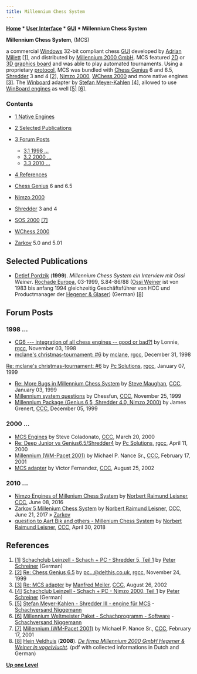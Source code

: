 ```yaml
---
title: Millennium Chess System
---
```

**[Home](Home "Home") \* [User Interface](User_Interface "User Interface") \* [GUI](GUI "GUI") \* Millennium Chess System**


**Millennium Chess System**, (MCS)  

a commercial [Windows](Windows "Windows") 32-bit compliant chess [GUI](GUI "GUI") developed by [Adrian Millett](Adrian_Millett "Adrian Millett") <a id="cite-note-1" href="#cite-ref-1">[1]</a>, and distributed by [Millennium 2000 GmbH](Millennium_2000_GmbH "Millennium 2000 GmbH"). MCS featured [2D](2D_Graphics_Board "2D Graphics Board") or [3D graphics board](3D_Graphics_Board "3D Graphics Board") and was able to play automated tournaments. 
Using a proprietary [protocol](Protocols "Protocols"), MCS was bundled with [Chess Genius](Chess_Genius "Chess Genius") 6 and 6.5, [Shredder](Shredder "Shredder") 3 and 4 <a id="cite-note-2" href="#cite-ref-2">[2]</a>, [Nimzo 2000](Nimzo "Nimzo"), [WChess 2000](WChess "WChess") and more native engines <a id="cite-note-3" href="#cite-ref-3">[3]</a>. 
The [Winboard](Chess_Engine_Communication_Protocol "Chess Engine Communication Protocol") adapter by [Stefan Meyer-Kahlen](Stefan_Meyer-Kahlen "Stefan Meyer-Kahlen") <a id="cite-note-4" href="#cite-ref-4">[4]</a>, allowed to use [WinBoard engines](Category:WinBoard "Category:WinBoard") as well 
<a id="cite-note-5" href="#cite-ref-5">[5]</a> <a id="cite-note-6" href="#cite-ref-6">[6]</a>.



### Contents


* [1 Native Engines](#native-engines)
* [2 Selected Publications](#selected-publications)
* [3 Forum Posts](#forum-posts)
	+ [3.1 1998 ...](#1998-...)
	+ [3.2 2000 ...](#2000-...)
	+ [3.3 2010 ...](#2010-...)
* [4 References](#references)






* [Chess Genius](Chess_Genius "Chess Genius") 6 and 6.5
* [Nimzo 2000](Nimzo "Nimzo")
* [Shredder](Shredder "Shredder") 3 and 4
* [SOS 2000](SOS "SOS") <a id="cite-note-7" href="#cite-ref-7">[7]</a>
* [WChess 2000](WChess "WChess")
* [Zarkov](Zarkov "Zarkov") 5.0 and 5.01


## Selected Publications


* [Detlef Pordzik](Detlef_Pordzik "Detlef Pordzik") (**1999**). *Millennium Chess System ein Interview mit Ossi Weiner*. [Rochade Europa](https://de.wikipedia.org/wiki/Rochade_Europa), 03-1999, S.84-86/88 ([Ossi Weiner](Ossi_Weiner "Ossi Weiner") ist von 1983 bis anfang 1994 gleichzeitig Geschäftsführer von HCC und Productmanager der [Hegener & Glaser](Hegener_%26_Glaser "Hegener & Glaser")) (German) <a id="cite-note-8" href="#cite-ref-8">[8]</a>


## Forum Posts


### 1998 ...


* [CG6 --- integration of all chess engines -- good or bad?!](https://groups.google.com/d/msg/rec.games.chess.computer/zXld99i5FBg/LSC1nBK_3ogJ) by Lonnie, [rgcc](Computer_Chess_Forums "Computer Chess Forums"), November 03, 1998
* [mclane's christmas-tournament: #6](https://groups.google.com/d/msg/rec.games.chess.computer/unxpiF7o664/12mbdOa21NUJ) by [mclane](Thorsten_Czub "Thorsten Czub"), [rgcc](Computer_Chess_Forums "Computer Chess Forums"), December 31, 1998


 [Re: mclane's christmas-tournament: #6](https://groups.google.com/d/msg/rec.games.chess.computer/unxpiF7o664/0kfkh6k75scJ) by [Pc Solutions](Adrian_Millett "Adrian Millett"), [rgcc](Computer_Chess_Forums "Computer Chess Forums"), January 07, 1999
* [Re: More Bugs in Millennium Chess System](https://www.stmintz.com/ccc/index.php?id=38202) by [Steve Maughan](Steve_Maughan "Steve Maughan"), [CCC](CCC "CCC"), January 03, 1999
* [Millennium system questions](https://www.stmintz.com/ccc/index.php?id=79464) by Chessfun, [CCC](CCC "CCC"), November 25, 1999
* [Millennium Package (Genius 6,5, Shredder 4.0, Nimzo 2000)](https://www.stmintz.com/ccc/index.php?id=80920) by James Grenert, [CCC](CCC "CCC"), December 05, 1999


### 2000 ...


* [MCS Engines](https://www.stmintz.com/ccc/index.php?id=102593) by Steve Coladonato, [CCC](CCC "CCC"), March 20, 2000
* [Re: Deep Junior vs Genius6.5/Shredder4](https://groups.google.com/d/msg/rec.games.chess.computer/v_PISAiOR3A/E2T3aibd0P0J) by [Pc Solutions](Adrian_Millett "Adrian Millett"), [rgcc](Computer_Chess_Forums "Computer Chess Forums"), April 11, 2000
* [Millennium (WM-Pacet 2001)](https://www.stmintz.com/ccc/index.php?id=154964) by Michael P. Nance Sr., [CCC](CCC "CCC"), February 17, 2001
* [MCS adapter](https://www.stmintz.com/ccc/index.php?id=247781) by Victor Fernandez, [CCC](CCC "CCC"), August 25, 2002


### 2010 ...


* [Nimzo Engines of Millenium Chess System](http://www.talkchess.com/forum/viewtopic.php?t=60404) by [Norbert Raimund Leisner](Norbert_Raimund_Leisner "Norbert Raimund Leisner"), [CCC](CCC "CCC"), June 08, 2016
* [Zarkov 5 Millenium Chess System](http://www.talkchess.com/forum/viewtopic.php?t=64355) by [Norbert Raimund Leisner](Norbert_Raimund_Leisner "Norbert Raimund Leisner"), [CCC](CCC "CCC"), June 21, 2017 » [Zarkov](Zarkov "Zarkov")
* [question to Aart Bik and others - Millenium Chess System](http://www.talkchess.com/forum3/viewtopic.php?t=67284) by [Norbert Raimund Leisner](Norbert_Raimund_Leisner "Norbert Raimund Leisner"), [CCC](CCC "CCC"), April 30, 2018


## References


1. <a id="cite-ref-1" href="#cite-note-1">[1]</a> [Schachclub Leinzell - Schach + PC - Shredder 5, Teil 1](http://scleinzell.schachvereine.de/p_spielprogramme/shredder5.shtml) by [Peter Schreiner](Peter_Schreiner "Peter Schreiner") (German)
2. <a id="cite-ref-2" href="#cite-note-2">[2]</a> [Re: Chess Genius 6.5](https://groups.google.com/d/msg/rec.games.chess.computer/ie_jsMcfQbM/cXUNHOmWEL8J) by pc...@delthis.co.uk, [rgcc](Computer_Chess_Forums "Computer Chess Forums"), November 24, 1999
3. <a id="cite-ref-3" href="#cite-note-3">[3]</a> [Re: MCS adapter](https://www.stmintz.com/ccc/index.php?id=247865) by [Manfred Meiler](index.php?title=Manfred_Meiler&action=edit&redlink=1 "Manfred Meiler (page does not exist)"), [CCC](CCC "CCC"), August 26, 2002
4. <a id="cite-ref-4" href="#cite-note-4">[4]</a> [Schachclub Leinzell - Schach + PC - Nimzo 2000, Teil 1](http://scleinzell.schachvereine.de/p_spielprogramme/nimzo2000.shtml) by [Peter Schreiner](Peter_Schreiner "Peter Schreiner") (German)
5. <a id="cite-ref-5" href="#cite-note-5">[5]</a> [Stefan Meyer-Kahlen - Shredder III - engine für MCS](https://www.schachversand.de/de/shredder-iii-engine-fur-mcs.html) - [Schachversand Niggemann](Schachversand_Niggemann "Schachversand Niggemann")
6. <a id="cite-ref-6" href="#cite-note-6">[6]</a> [Millennium Weltmeister Paket - Schachprogramm - Software](https://www.schachversand.de/de/millennium-weltmeister-paket.html) - [Schachversand Niggemann](Schachversand_Niggemann "Schachversand Niggemann")
7. <a id="cite-ref-7" href="#cite-note-7">[7]</a> [Millennium (WM-Pacet 2001)](https://www.stmintz.com/ccc/index.php?id=154964) by Michael P. Nance Sr., [CCC](CCC "CCC"), February 17, 2001
8. <a id="cite-ref-8" href="#cite-note-8">[8]</a> [Hein Veldhuis](Hein_Veldhuis "Hein Veldhuis") (**2008**). *[De firma Millennium 2000 GmbH Hegener & Weiner in vogelvlucht](http://www.schaakcomputers.nl/hein_veldhuis/database/files/Millennium%20information.pdf)*. (pdf with collected informations in Dutch and German)

**[Up one Level](GUI "GUI")**







 
